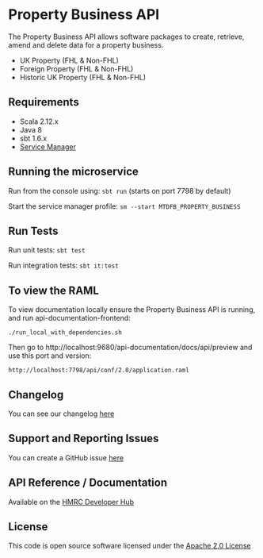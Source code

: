 Property Business API
========================
The Property Business API allows software packages to create, retrieve, amend and delete data for a property business.

- UK Property (FHL & Non-FHL)
- Foreign Property (FHL & Non-FHL)
- Historic UK Property (FHL & Non-FHL)

## Requirements

- Scala 2.12.x
- Java 8
- sbt 1.6.x
- [Service Manager](https://github.com/hmrc/service-manager)

## Running the microservice
Run from the console using: `sbt run` (starts on port 7798 by default)

Start the service manager profile: `sm --start MTDFB_PROPERTY_BUSINESS`
 
## Run Tests
Run unit tests: `sbt test`

Run integration tests: `sbt it:test`

## To view the RAML
To view documentation locally ensure the Property Business API is running, and run api-documentation-frontend:

```
./run_local_with_dependencies.sh
```

Then go to http://localhost:9680/api-documentation/docs/api/preview and use this port and version:

```
http://localhost:7798/api/conf/2.0/application.raml
```

## Changelog

You can see our changelog [here](https://github.com/hmrc/income-tax-mtd-changelog/wiki)

## Support and Reporting Issues

You can create a GitHub issue [here](https://github.com/hmrc/income-tax-mtd-changelog/issues)

## API Reference / Documentation
Available on the [HMRC Developer Hub](https://https://developer.service.hmrc.gov.uk/api-documentation/docs/api/service/property-business-api/1.0)


## License
This code is open source software licensed under the [Apache 2.0 License]("http://www.apache.org/licenses/LICENSE-2.0.html")


